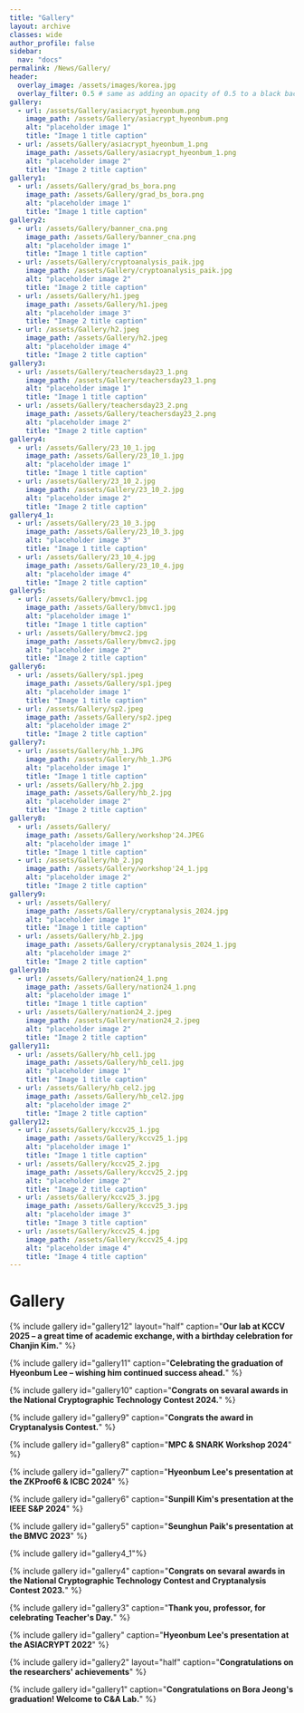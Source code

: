 ```yaml
---
title: "Gallery"
layout: archive
classes: wide
author_profile: false
sidebar:
  nav: "docs"
permalink: /News/Gallery/
header:
  overlay_image: /assets/images/korea.jpg
  overlay_filter: 0.5 # same as adding an opacity of 0.5 to a black background
gallery:
  - url: /assets/Gallery/asiacrypt_hyeonbum.png
    image_path: /assets/Gallery/asiacrypt_hyeonbum.png
    alt: "placeholder image 1"
    title: "Image 1 title caption"
  - url: /assets/Gallery/asiacrypt_hyeonbum_1.png
    image_path: /assets/Gallery/asiacrypt_hyeonbum_1.png
    alt: "placeholder image 2"
    title: "Image 2 title caption"
gallery1:
  - url: /assets/Gallery/grad_bs_bora.png
    image_path: /assets/Gallery/grad_bs_bora.png
    alt: "placeholder image 1"
    title: "Image 1 title caption"
gallery2:
  - url: /assets/Gallery/banner_cna.png
    image_path: /assets/Gallery/banner_cna.png
    alt: "placeholder image 1"
    title: "Image 1 title caption"
  - url: /assets/Gallery/cryptoanalysis_paik.jpg
    image_path: /assets/Gallery/cryptoanalysis_paik.jpg
    alt: "placeholder image 2"
    title: "Image 2 title caption"
  - url: /assets/Gallery/h1.jpeg
    image_path: /assets/Gallery/h1.jpeg
    alt: "placeholder image 3"
    title: "Image 2 title caption" 
  - url: /assets/Gallery/h2.jpeg
    image_path: /assets/Gallery/h2.jpeg
    alt: "placeholder image 4"
    title: "Image 2 title caption"
gallery3:
  - url: /assets/Gallery/teachersday23_1.png
    image_path: /assets/Gallery/teachersday23_1.png
    alt: "placeholder image 1"
    title: "Image 1 title caption"
  - url: /assets/Gallery/teachersday23_2.png
    image_path: /assets/Gallery/teachersday23_2.png
    alt: "placeholder image 2"
    title: "Image 2 title caption"    
gallery4:
  - url: /assets/Gallery/23_10_1.jpg
    image_path: /assets/Gallery/23_10_1.jpg
    alt: "placeholder image 1"
    title: "Image 1 title caption"
  - url: /assets/Gallery/23_10_2.jpg
    image_path: /assets/Gallery/23_10_2.jpg
    alt: "placeholder image 2"
    title: "Image 2 title caption"
gallery4_1:
  - url: /assets/Gallery/23_10_3.jpg
    image_path: /assets/Gallery/23_10_3.jpg
    alt: "placeholder image 3"
    title: "Image 1 title caption"
  - url: /assets/Gallery/23_10_4.jpg
    image_path: /assets/Gallery/23_10_4.jpg
    alt: "placeholder image 4"
    title: "Image 2 title caption"
gallery5:
  - url: /assets/Gallery/bmvc1.jpg
    image_path: /assets/Gallery/bmvc1.jpg
    alt: "placeholder image 1"
    title: "Image 1 title caption"
  - url: /assets/Gallery/bmvc2.jpg
    image_path: /assets/Gallery/bmvc2.jpg
    alt: "placeholder image 2"
    title: "Image 2 title caption"
gallery6:
  - url: /assets/Gallery/sp1.jpeg
    image_path: /assets/Gallery/sp1.jpeg
    alt: "placeholder image 1"
    title: "Image 1 title caption"
  - url: /assets/Gallery/sp2.jpeg
    image_path: /assets/Gallery/sp2.jpeg
    alt: "placeholder image 2"
    title: "Image 2 title caption"
gallery7:
  - url: /assets/Gallery/hb_1.JPG
    image_path: /assets/Gallery/hb_1.JPG
    alt: "placeholder image 1"
    title: "Image 1 title caption"
  - url: /assets/Gallery/hb_2.jpg
    image_path: /assets/Gallery/hb_2.jpg
    alt: "placeholder image 2"
    title: "Image 2 title caption"
gallery8:
  - url: /assets/Gallery/
    image_path: /assets/Gallery/workshop'24.JPEG
    alt: "placeholder image 1"
    title: "Image 1 title caption"
  - url: /assets/Gallery/hb_2.jpg
    image_path: /assets/Gallery/workshop'24_1.jpg
    alt: "placeholder image 2"
    title: "Image 2 title caption"
gallery9:
  - url: /assets/Gallery/
    image_path: /assets/Gallery/cryptanalysis_2024.jpg
    alt: "placeholder image 1"
    title: "Image 1 title caption"
  - url: /assets/Gallery/hb_2.jpg
    image_path: /assets/Gallery/cryptanalysis_2024_1.jpg
    alt: "placeholder image 2"
    title: "Image 2 title caption"
gallery10:
  - url: /assets/Gallery/nation24_1.png
    image_path: /assets/Gallery/nation24_1.png
    alt: "placeholder image 1"
    title: "Image 1 title caption"
  - url: /assets/Gallery/nation24_2.jpeg
    image_path: /assets/Gallery/nation24_2.jpeg
    alt: "placeholder image 2"
    title: "Image 2 title caption"
gallery11:
  - url: /assets/Gallery/hb_cel1.jpg
    image_path: /assets/Gallery/hb_cel1.jpg
    alt: "placeholder image 1"
    title: "Image 1 title caption"
  - url: /assets/Gallery/hb_cel2.jpg
    image_path: /assets/Gallery/hb_cel2.jpg
    alt: "placeholder image 2"
    title: "Image 2 title caption"
gallery12:
  - url: /assets/Gallery/kccv25_1.jpg
    image_path: /assets/Gallery/kccv25_1.jpg
    alt: "placeholder image 1"
    title: "Image 1 title caption"
  - url: /assets/Gallery/kccv25_2.jpg
    image_path: /assets/Gallery/kccv25_2.jpg
    alt: "placeholder image 2"
    title: "Image 2 title caption"
  - url: /assets/Gallery/kccv25_3.jpg
    image_path: /assets/Gallery/kccv25_3.jpg
    alt: "placeholder image 3"
    title: "Image 3 title caption"
  - url: /assets/Gallery/kccv25_4.jpg
    image_path: /assets/Gallery/kccv25_4.jpg
    alt: "placeholder image 4"
    title: "Image 4 title caption"                                            
---
```

# Gallery
{% include gallery id="gallery12" layout="half" caption="**Our lab at KCCV 2025 – a great time of academic exchange, with a birthday celebration for Chanjin Kim.**" %}

{% include gallery id="gallery11" caption="**Celebrating the graduation of Hyeonbum Lee – wishing him continued success ahead.**" %}

{% include gallery id="gallery10" caption="**Congrats on sevaral awards in the National Cryptographic Technology Contest 2024.**" %}

{% include gallery id="gallery9" caption="**Congrats the award in Cryptanalysis Contest.**" %}

{% include gallery id="gallery8" caption="**MPC & SNARK Workshop 2024**" %}

{% include gallery id="gallery7" caption="**Hyeonbum Lee's presentation at the ZKProof6 & ICBC 2024**" %}

{% include gallery id="gallery6" caption="**Sunpill Kim's presentation at the IEEE S&P 2024**" %}

{% include gallery id="gallery5" caption="**Seunghun Paik's presentation at the BMVC 2023**" %}

{% include gallery id="gallery4_1"%}

{% include gallery id="gallery4" caption="**Congrats on sevaral awards in the National Cryptographic Technology Contest and Cryptanalysis Contest 2023.**" %}

{% include gallery id="gallery3" caption="**Thank you, professor, for celebrating Teacher's Day.**" %}

{% include gallery id="gallery" caption="**Hyeonbum Lee's presentation at the ASIACRYPT 2022**" %}

{% include gallery id="gallery2" layout="half" caption="**Congratulations on the researchers' achievements**" %}

{% include gallery id="gallery1" caption="**Congratulations on Bora Jeong's graduation! Welcome to C&A Lab.**" %}


